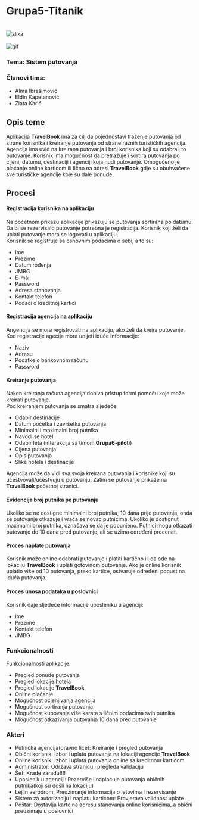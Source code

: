 # Grupa5-Titanik

\
![slika](https://upload.wikimedia.org/wikipedia/commons/thumb/d/d3/Size_Titanic_2.jpg/1200px-Size_Titanic_2.jpg)
\
\
![gif](https://im-01.gifer.com/4A9f.gif)

### Tema: Sistem putovanja
### Članovi tima:
- Alma Ibrašimović
- Eldin Kapetanović
- Zlata Karić

## Opis teme
Aplikacija **TravelBook** ima za cilj da pojednostavi traženje putovanja od strane korisnika i kreiranje putovanja od strane raznih turističkih agencija. Agencija ima uvid na kreirana putovanja i broj korisnika koji su odabrali to putovanje. Korisnik ima mogućnost da pretražuje i sortira putovanja po cijeni, datumu, destinaciji i agenciji koja nudi putovanje. Omogućeno je plaćanje online karticom ili lično na adresi **TravelBook** gdje su obuhvaćene sve turističke agencije koje su dale ponude.


## Procesi
#### Registracija korisnika na aplikaciju
Na početnom prikazu aplikacije prikazuju se putovanja sortirana po datumu. Da bi se rezervisalo putovanje potrebna je registracija. Korisnik koji želi da uplati putovanje mora se logovati u aplikaciju.<br/>
Korisnik se registruje sa osnovnim podacima o sebi, a to su:
* Ime
* Prezime
* Datum rođenja
* JMBG
* E-mail
* Password
* Adresa stanovanja
* Kontakt telefon
* Podaci o kreditnoj kartici

#### Registracija agencija na aplikaciju
Angencija se mora registrovati na aplikaciju, ako želi da kreira putovanje.<br/>
Kod registracije agecija mora unijeti iduće informacije:
* Naziv 
* Adresu
* Podatke o bankovnom računu
* Password

#### Kreiranje putovanja
Nakon kreiranja računa agencija dobiva pristup formi pomoću koje može kreirati putovanje.<br/> 
Pod kreiranjem putovanja se smatra sljedeće:
* Odabir destinacije
* Datum početka i završetka putovanja
* Minimalni i maximalni broj putnika
* Navodi se hotel
* Odabir leta (interakcija sa timom **Grupa6-piloti**)
* Cijena putovanja
* Opis putovanja
* Slike hotela i destinacije<br/>

<left> Agencija može da vidi sva svoja kreirana putovanja i korisnike koji su učestvovali/učestvuju u putovanju.
Zatim se putovanje prikaže na **TravelBook** početnoj stranici.

#### Evidencija broj putnika po putovanju
Ukoliko se ne dostigne minimalni broj putnika, 10 dana prije putovanja, onda se putovanje otkazuje i vraća se novac putnicima.
Ukoliko je dostignut maximalni broj putnika, označava se da je popunjeno. 
Putnici mogu otkazati putovanje do 10 dana pred putovanje, ali se uzima određeni procenat.

#### Proces naplate putovanja
Korisnik može online odabrati putovanje i platiti kartično ili da ode na lokaciju **TravelBook** i uplati gotovinom putovanje.
Ako je online korisnik uplatio više od 10 putovanja, preko kartice, ostvaruje određeni popust na iduća putovanja.

#### Proces unosa podataka u poslovnici
Korisnik daje sljedeće informacije uposleniku u agenciji:
* Ime
* Prezime
* Kontakt telefon
* JMBG


### Funkcionalnosti
Funkcionalnosti aplikacije:
* Pregled ponude putovanja
* Pregled lokacije hotela
* Pregled lokacije **TravelBook**
* Online plaćanje
* Mogućnost ocjenjivanja agencija
* Mogućnost sortiranja putovanja
* Mogućnost kupovanja više karata s ličnim podacima svih putnika
* Mogućnost otkazivanja putovanja 10 dana pred putovanje


### Akteri
* Putnička agencija(pravno lice): Kreiranje i pregled putovanja 
* Obični korisnik: Izbor i uplata putovanja na lokaciji agencije **TravelBook**
* Online korisnik: Izbor i uplata putovanja online sa kreditnom karticom
* Administrator: Održava stranicu i pregleda validaciju
* Šef: Krade zaradu!!!!
* Uposlenik u agenciji: Rezerviše i naplaćuje putovanja običnih putnika(koji su došli na lokaciju)
* Lejlin aerodrom: Preuzimanje informacija o letovima i rezervisanje 
* Sistem za autorizaciju i naplatu karticom: Provjerava validnost uplate
* Poštar: Dostavlja karte na adresu stanovanja online korisnicima, a obični preuzimaju u poslovnici





